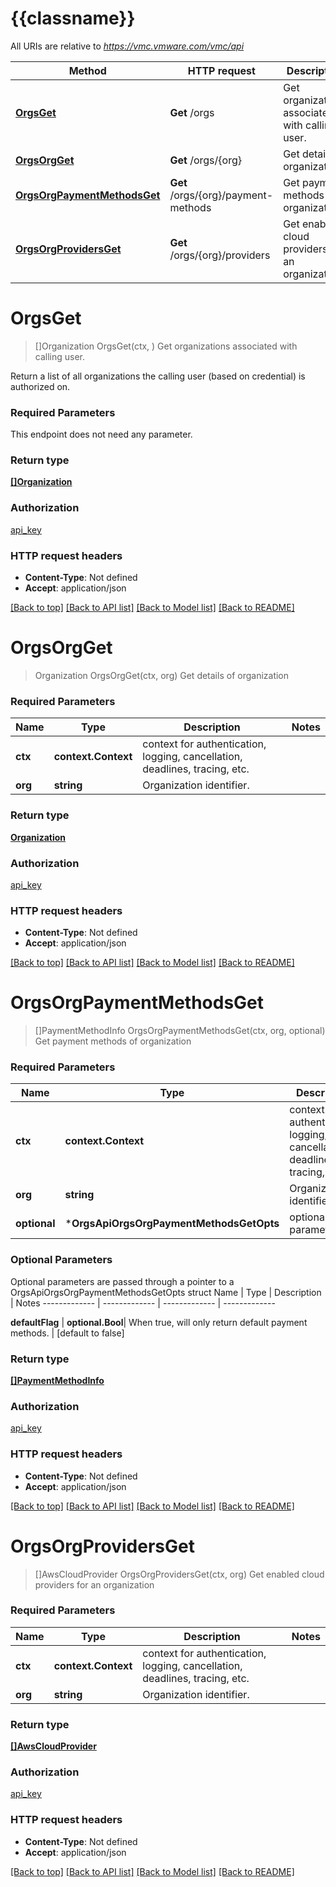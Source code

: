 # {{classname}}

All URIs are relative to *https://vmc.vmware.com/vmc/api*

Method | HTTP request | Description
------------- | ------------- | -------------
[**OrgsGet**](OrgsApi.md#OrgsGet) | **Get** /orgs | Get organizations associated with calling user.
[**OrgsOrgGet**](OrgsApi.md#OrgsOrgGet) | **Get** /orgs/{org} | Get details of organization
[**OrgsOrgPaymentMethodsGet**](OrgsApi.md#OrgsOrgPaymentMethodsGet) | **Get** /orgs/{org}/payment-methods | Get payment methods of organization
[**OrgsOrgProvidersGet**](OrgsApi.md#OrgsOrgProvidersGet) | **Get** /orgs/{org}/providers | Get enabled cloud providers for an organization

# **OrgsGet**
> []Organization OrgsGet(ctx, )
Get organizations associated with calling user.

Return a list of all organizations the calling user (based on credential) is authorized on. 

### Required Parameters
This endpoint does not need any parameter.

### Return type

[**[]Organization**](Organization.md)

### Authorization

[api_key](../README.md#api_key)

### HTTP request headers

 - **Content-Type**: Not defined
 - **Accept**: application/json

[[Back to top]](#) [[Back to API list]](../README.md#documentation-for-api-endpoints) [[Back to Model list]](../README.md#documentation-for-models) [[Back to README]](../README.md)

# **OrgsOrgGet**
> Organization OrgsOrgGet(ctx, org)
Get details of organization

### Required Parameters

Name | Type | Description  | Notes
------------- | ------------- | ------------- | -------------
 **ctx** | **context.Context** | context for authentication, logging, cancellation, deadlines, tracing, etc.
  **org** | **string**| Organization identifier. | 

### Return type

[**Organization**](Organization.md)

### Authorization

[api_key](../README.md#api_key)

### HTTP request headers

 - **Content-Type**: Not defined
 - **Accept**: application/json

[[Back to top]](#) [[Back to API list]](../README.md#documentation-for-api-endpoints) [[Back to Model list]](../README.md#documentation-for-models) [[Back to README]](../README.md)

# **OrgsOrgPaymentMethodsGet**
> []PaymentMethodInfo OrgsOrgPaymentMethodsGet(ctx, org, optional)
Get payment methods of organization

### Required Parameters

Name | Type | Description  | Notes
------------- | ------------- | ------------- | -------------
 **ctx** | **context.Context** | context for authentication, logging, cancellation, deadlines, tracing, etc.
  **org** | **string**| Organization identifier. | 
 **optional** | ***OrgsApiOrgsOrgPaymentMethodsGetOpts** | optional parameters | nil if no parameters

### Optional Parameters
Optional parameters are passed through a pointer to a OrgsApiOrgsOrgPaymentMethodsGetOpts struct
Name | Type | Description  | Notes
------------- | ------------- | ------------- | -------------

 **defaultFlag** | **optional.Bool**| When true, will only return default payment methods. | [default to false]

### Return type

[**[]PaymentMethodInfo**](PaymentMethodInfo.md)

### Authorization

[api_key](../README.md#api_key)

### HTTP request headers

 - **Content-Type**: Not defined
 - **Accept**: application/json

[[Back to top]](#) [[Back to API list]](../README.md#documentation-for-api-endpoints) [[Back to Model list]](../README.md#documentation-for-models) [[Back to README]](../README.md)

# **OrgsOrgProvidersGet**
> []AwsCloudProvider OrgsOrgProvidersGet(ctx, org)
Get enabled cloud providers for an organization

### Required Parameters

Name | Type | Description  | Notes
------------- | ------------- | ------------- | -------------
 **ctx** | **context.Context** | context for authentication, logging, cancellation, deadlines, tracing, etc.
  **org** | **string**| Organization identifier. | 

### Return type

[**[]AwsCloudProvider**](AwsCloudProvider.md)

### Authorization

[api_key](../README.md#api_key)

### HTTP request headers

 - **Content-Type**: Not defined
 - **Accept**: application/json

[[Back to top]](#) [[Back to API list]](../README.md#documentation-for-api-endpoints) [[Back to Model list]](../README.md#documentation-for-models) [[Back to README]](../README.md)

